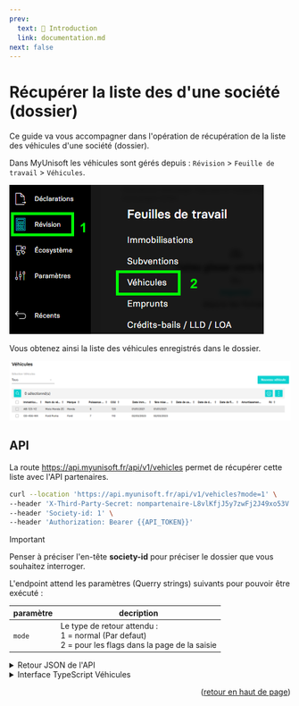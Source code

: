 ```yaml
---
prev:
  text: 🐤 Introduction
  link: documentation.md
next: false
---
```


<span id="readme-top"></span>

# Récupérer la liste des  d'une société (dossier)

Ce guide va vous accompagner dans l'opération de récupération de la liste des véhicules d'une société (dossier).

Dans MyUnisoft les véhicules sont gérés depuis : `Révision` > `Feuille de travail` > `Véhicules`.

![](../../images/revision_feuille_de_travail_vehicules_menu.png)

Vous obtenez ainsi la liste des véhicules enregistrés dans le dossier.

![](../../images/vehicules.png)

## API

La route https://api.myunisoft.fr/api/v1/vehicles permet de récupérer cette liste avec l'API partenaires.

```bash
curl --location 'https://api.myunisoft.fr/api/v1/vehicles?mode=1' \
--header 'X-Third-Party-Secret: nompartenaire-L8vlKfjJ5y7zwFj2J49xo53V' \
--header 'Society-id: 1' \
--header 'Authorization: Bearer {{API_TOKEN}}'
```

> [!IMPORTANT]
> Penser à préciser l'en-tête **society-id** pour préciser le dossier que vous souhaitez interroger.

L'endpoint attend les paramètres (Querry strings) suivants pour pouvoir être exécuté :

| paramètre | decription |
| --- | --- |
| `mode` | Le type de retour attendu :<br>1 = normal (Par defaut)<br>2 = pour les flags dans la page de la saisie |

<details class="details custom-block"><summary>Retour JSON de l'API</summary>

```json
[
    {
      "vehicule_id": 964,
      "use_start_date": null,
      "brand": "Honda",
      "registration_date": "2021-01-01",
      "first_registration_date": "2021-01-01",
      "rental_organization": null,
      "selling_date": null,
      "is_assigned_to_employee": false,
      "is_excess_deprecation": false,
      "immo_id": 102857,
      "use_end_date": null,
      "vehicule_name": "Moto Honda ZC",
      "registration": "AB-123-YZ",
      "pollution_rate": 120,
      "purchase_price": 20000,
      "is_owner": true,
      "fiscal_power": 6,
      "vehicule_assignment_type_id": null,
      "vehicule_type_id": 2,
      "vehicule_fuel_type_id": 2,
      "fuel": {
        "id_fuel_type": 2,
        "code": "DSL",
        "label": "Diesel"
      },
      "line_entry_origin": null,
      "flag_type": null,
      "attachment": [
        {
          "id_document": 4133288,
          "token": "faketokena228f76abcdefg077fd4385",
          "link": "https://url.du.document.com/1-faketokena228f76abcdefg077fd4385",
          "download": "https://url.du.document.com/1-faketokena228f76abcdefg077fd4385/download",
          "thumbnail": "https://url.du.document.com/1-faketokena228f76abcdefg077fd4385/preview?x=90&y=120",
          "baseURL": "https://url.stokage.com",
          "date": "2025-02-27T18:12:07",
          "name": "document"
        }
      ]
    }
    // ...
]
```

</details>

<details class="details custom-block"><summary>Interface TypeScript Véhicules</summary>

```ts
export interface Véhicule {
  vehicule_id: number,
  use_start_date: string,
  brand: string,
  registration_date: string,
  first_registration_date: string,
  rental_organization: string,
  selling_date: string,
  is_assigned_to_employee: boolean,
  is_excess_deprecation: boolean,
  immo_id: number,
  use_end_date: string,
  vehicule_name: string,
  registration: string,
  pollution_rate: number,
  purchase_price: number,
  is_owner: boolean,
  fiscal_power: number,
  vehicule_assignment_type_id: number,
  vehicule_type_id: number,
  vehicule_fuel_type_id: number,
  fuel: {
    id_fuel_type: number,
    code: string,
    label: string
  },
  line_entry_origin: number,
  flag_type: number,
  attachment: [
    {
      id_document: number,
      token: string,
      link: string,
      download: string,
      thumbnail: string,
      baseURL: string,
      date: string,
      name: string
    }
  ]
}
```

</details>

<p align="right">(<a href="#readme-top">retour en haut de page</a>)</p>
